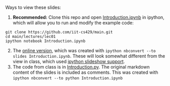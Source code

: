 Ways to view these slides:

1. **Recommended:** Clone this repo and open [Introduction.ipynb](Introduction.ipynb) in ipython, which will allow you to run and modify the example code:

  ```
  git clone https://github.com/iit-cs429/main.git
  cd main/lectures/lec01
  ipython notebook Introduction.ipynb
  ```
2. The [online version](https://rawgithub.com/iit-cs429/main/master/lectures/lec01/Introduction.slides.html), which was created with `ipython nbconvert --to slides Introduction.ipynb`. These will look somewhat different from the view in class, which used [ipython slideshow support](http://nbviewer.ipython.org/github/fperez/nb-slideshow-template/blob/master/install-support.ipynb).
3. The code from class is in [Introduction.py](Introduction.py). The original markdown content of the slides is included as comments. This was created with `ipython nbconvert --to python Introduction.ipynb`
